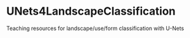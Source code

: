 # UNets4LandscapeClassification
Teaching resources for landscape/use/form classification with U-Nets
